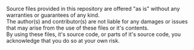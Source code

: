 Source files provided in this repository are offered "as is" without any warranties or guarantees of any kind.  
The author(s) and contributor(s) are not liable for any damages or issues that may arise from the use of these files or it's contents.  
By using these files, it's source code, or parts of it's source code, you acknowledge that you do so at your own risk.
